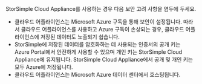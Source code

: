 <!--alkohli 02/21/2017 cloud appliance security-->

StorSimple Cloud Appliance를 사용하는 경우 다음 보안 고려 사항을 염두에 두세요.

* 클라우드 어플라이언스는 Microsoft Azure 구독을 통해 보안이 설정됩니다. 따라서 클라우드 어플라이언스를 사용하고 Azure 구독이 손상되는 경우, 클라우드 어플라이언스에 저장된 데이터도 노출되기 쉽습니다.
* StorSimple에 저장된 데이터를 암호화하는 데 사용되는 인증서의 공개 키는 Azure Portal에서 안전하게 사용할 수 있으며 개인 키는 StorSimple Cloud Appliance에 유지됩니다. StorSimple Cloud Appliance에서 공개 및 개인 키는 모두 Azure에 저장됩니다.
* 클라우드 어플라이언스는 Microsoft Azure 데이터 센터에서 호스팅됩니다.

